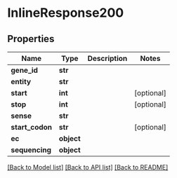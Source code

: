 # InlineResponse200

## Properties
Name | Type | Description | Notes
------------ | ------------- | ------------- | -------------
**gene_id** | **str** |  | 
**entity** | **str** |  | 
**start** | **int** |  | [optional] 
**stop** | **int** |  | [optional] 
**sense** | **str** |  | 
**start_codon** | **str** |  | [optional] 
**ec** | **object** |  | 
**sequencing** | **object** |  | 

[[Back to Model list]](../README.md#documentation-for-models) [[Back to API list]](../README.md#documentation-for-api-endpoints) [[Back to README]](../README.md)

